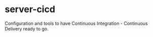 # server-cicd
Configuration and tools to have Continuous Integration - Continuous Delivery ready to go.
